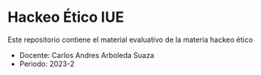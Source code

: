 # Hackeo Ético IUE 

Este repositorio contiene el material evaluativo de la materia hackeo ético

- Docente: Carlos Andres Arboleda Suaza
- Periodo: 2023-2
